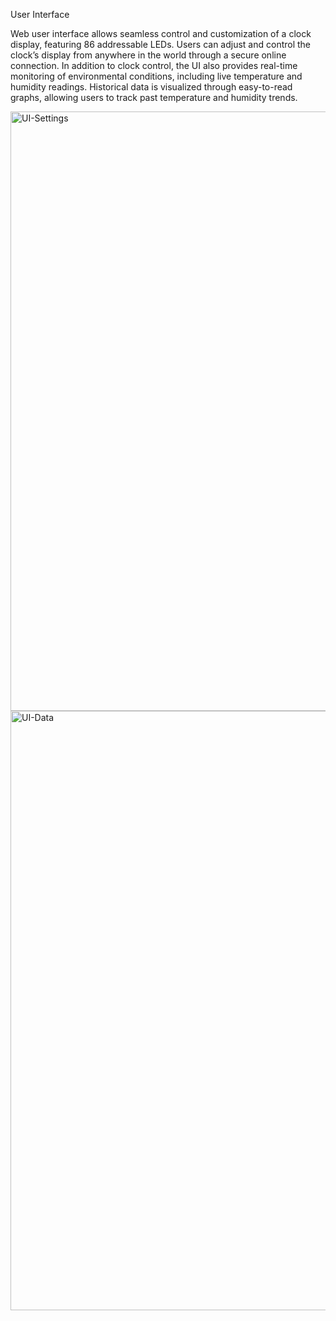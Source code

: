User Interface

Web user interface allows seamless control and customization of a clock display, featuring 86 addressable LEDs. Users can adjust and control the clock’s display from anywhere in the world through a secure online connection.
In addition to clock control, the UI also provides real-time monitoring of environmental conditions, including live temperature and humidity readings. Historical data is visualized through easy-to-read graphs, allowing users to track past temperature and humidity trends.

<img width="959" alt="UI-Settings" src="https://github.com/user-attachments/assets/019985b5-13c6-478c-97d5-cffb6b08f96e">
<img width="959" alt="UI-Data" src="https://github.com/user-attachments/assets/30d4f083-bf69-49ed-9f1f-15f71ddd5d40">
